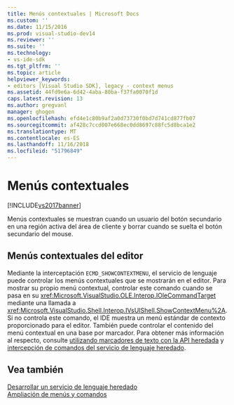 ```yaml
---
title: Menús contextuales | Microsoft Docs
ms.custom: ''
ms.date: 11/15/2016
ms.prod: visual-studio-dev14
ms.reviewer: ''
ms.suite: ''
ms.technology:
- vs-ide-sdk
ms.tgt_pltfrm: ''
ms.topic: article
helpviewer_keywords:
- editors [Visual Studio SDK], legacy - context menus
ms.assetid: 44fd9e6a-6d42-4aba-80ba-f37fa0070f1d
caps.latest.revision: 13
ms.author: gregvanl
manager: ghogen
ms.openlocfilehash: efd4e1c80b9af2a0d73730f0bd7d741cd877fb07
ms.sourcegitcommit: af428c7ccd007e668ec0dd8697c88fc5d8bca1e2
ms.translationtype: MT
ms.contentlocale: es-ES
ms.lasthandoff: 11/16/2018
ms.locfileid: "51796849"
---
```

# <a name="context-menus"></a>Menús contextuales
[!INCLUDE[vs2017banner](../includes/vs2017banner.md)]

Menús contextuales se muestran cuando un usuario del botón secundario en una región activa del área de cliente y borrar cuando se suelta el botón secundario del mouse.  
  
## <a name="editor-context-menus"></a>Menús contextuales del editor  
 Mediante la interceptación `ECMD_SHOWCONTEXTMENU`, el servicio de lenguaje puede controlar los menús contextuales que se mostrarán en el editor. Para mostrar su propio menú contextual, controlar este comando cuando se pasa en su <xref:Microsoft.VisualStudio.OLE.Interop.IOleCommandTarget> mediante una llamada a <xref:Microsoft.VisualStudio.Shell.Interop.IVsUIShell.ShowContextMenu%2A>. Si no controla este comando, el IDE muestra un menú estándar de contexto proporcionado para el editor. También puede controlar el contenido del menú contextual en una base por marcador. Para obtener más información al respecto, consulte [utilizando marcadores de texto con la API heredada](../extensibility/using-text-markers-with-the-legacy-api.md) y [intercepción de comandos del servicio de lenguaje heredado](../extensibility/internals/intercepting-legacy-language-service-commands.md).  
  
## <a name="see-also"></a>Vea también  
 [Desarrollar un servicio de lenguaje heredado](../extensibility/internals/developing-a-legacy-language-service.md)   
 [Ampliación de menús y comandos](../extensibility/extending-menus-and-commands.md)

